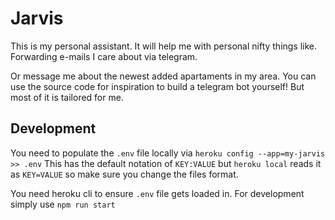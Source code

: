 # Jarvis

This is my personal assistant. It will help me with personal nifty things like. Forwarding e-mails I care about via telegram.

Or message me about the newest added apartaments in my area. You can use the source code for inspiration to build a telegram bot yourself! 
But most of it is tailored for me.

## Development

You need to populate the `.env` file locally via `heroku config --app=my-jarvis >> .env`
This has the default notation of `KEY:VALUE` but `heroku local` reads it as `KEY=VALUE` so make sure you change the files format.

You need heroku cli to ensure `.env` file gets loaded in. For development simply use `npm run start`